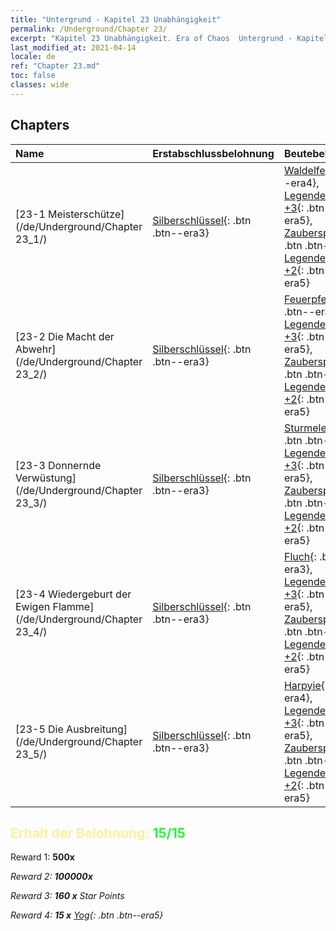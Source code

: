 ```yaml
---
title: "Untergrund - Kapitel 23 Unabhängigkeit"
permalink: /Underground/Chapter 23/
excerpt: "Kapitel 23 Unabhängigkeit. Era of Chaos  Untergrund - Kapitel 23. Unabhängigkeit"
last_modified_at: 2021-04-14
locale: de
ref: "Chapter 23.md"
toc: false
classes: wide
---
```


## Chapters

  | Name |  Erstabschlussbelohnung | Beutebelohnung |
  |:------------|:------------|:------------| 
  | [23-1 Meisterschütze](/de/Underground/Chapter 23_1/) | [Silberschlüssel](/de/Items/con_693/){: .btn .btn--era3} | [Waldelfe](/de/Items/unt_201/){: .btn .btn--era4}, [Legendenzertifikat +3](/de/Items/mat_88/){: .btn .btn--era5}, [Zauberspruchrollen](/de/Items/con_694/){: .btn .btn--era3}, [Legendenzertifikat +2](/de/Items/mat_81/){: .btn .btn--era5} |
  | [23-2 Die Macht der Abwehr](/de/Underground/Chapter 23_2/) | [Silberschlüssel](/de/Items/con_693/){: .btn .btn--era3} | [Feuerpfeil](/de/Items/her_413/){: .btn .btn--era2}, [Legendenzertifikat +3](/de/Items/mat_88/){: .btn .btn--era5}, [Zauberspruchrollen](/de/Items/con_694/){: .btn .btn--era3}, [Legendenzertifikat +2](/de/Items/mat_81/){: .btn .btn--era5} |
  | [23-3 Donnernde Verwüstung](/de/Underground/Chapter 23_3/) | [Silberschlüssel](/de/Items/con_693/){: .btn .btn--era3} | [Sturmelementar](/de/Items/unt_263/){: .btn .btn--era4}, [Legendenzertifikat +3](/de/Items/mat_88/){: .btn .btn--era5}, [Zauberspruchrollen](/de/Items/con_694/){: .btn .btn--era3}, [Legendenzertifikat +2](/de/Items/mat_81/){: .btn .btn--era5} |
  | [23-4 Wiedergeburt der Ewigen Flamme](/de/Underground/Chapter 23_4/) | [Silberschlüssel](/de/Items/con_693/){: .btn .btn--era3} | [Fluch](/de/Items/her_410/){: .btn .btn--era3}, [Legendenzertifikat +3](/de/Items/mat_88/){: .btn .btn--era5}, [Zauberspruchrollen](/de/Items/con_694/){: .btn .btn--era3}, [Legendenzertifikat +2](/de/Items/mat_81/){: .btn .btn--era5} |
  | [23-5 Die Ausbreitung](/de/Underground/Chapter 23_5/) | [Silberschlüssel](/de/Items/con_693/){: .btn .btn--era3} | [Harpyie](/de/Items/unt_245/){: .btn .btn--era4}, [Legendenzertifikat +3](/de/Items/mat_88/){: .btn .btn--era5}, [Zauberspruchrollen](/de/Items/con_694/){: .btn .btn--era3}, [Legendenzertifikat +2](/de/Items/mat_81/){: .btn .btn--era5} |


## <span style="color: #ffeea0">Erhalt der Belohnung: </span><span style="color: #27f73a">15/15</span>

 Reward 1:  **500x** <i class="fas fa-gem"/>

 Reward 2:  **100000x** <i class="fas fa-coins"/>

 Reward 3: **160 x** Star Points

 Reward 4: **15 x** [Yog](/de/Items/her_377/){: .btn .btn--era5}

